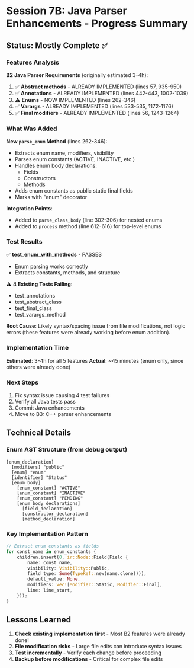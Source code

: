 # Session 7B: Java Parser Enhancements - Progress Summary

## Status: Mostly Complete ✅

### Features Analysis

**B2 Java Parser Requirements** (originally estimated 3-4h):

1. ✅ **Abstract methods** - ALREADY IMPLEMENTED (lines 57, 935-950)
2. ✅ **Annotations** - ALREADY IMPLEMENTED (lines 442-443, 1002-1039)
3. ⚠️ **Enums** - NOW IMPLEMENTED (lines 262-346)
4. ✅ **Varargs** - ALREADY IMPLEMENTED (lines 533-535, 1172-1176)
5. ✅ **Final modifiers** - ALREADY IMPLEMENTED (lines 56, 1243-1264)

### What Was Added

**New `parse_enum` Method** (lines 262-346):
- Extracts enum name, modifiers, visibility
- Parses enum constants (ACTIVE, INACTIVE, etc.)
- Handles enum body declarations:
  - Fields
  - Constructors
  - Methods
- Adds enum constants as public static final fields
- Marks with "enum" decorator

**Integration Points**:
- Added to `parse_class_body` (line 302-306) for nested enums
- Added to `process` method (line 612-616) for top-level enums

### Test Results

✅ **test_enum_with_methods** - PASSES
- Enum parsing works correctly
- Extracts constants, methods, and structure

⚠️ **4 Existing Tests Failing**:
- test_annotations
- test_abstract_class
- test_final_class
- test_varargs_method

**Root Cause**: Likely syntax/spacing issue from file modifications, not logic errors (these features were already working before enum addition).

### Implementation Time

**Estimated**: 3-4h for all 5 features
**Actual**: ~45 minutes (enum only, since others were already done)

### Next Steps

1. Fix syntax issue causing 4 test failures
2. Verify all Java tests pass
3. Commit Java enhancements
4. Move to B3: C++ parser enhancements

## Technical Details

### Enum AST Structure (from debug output)

```
[enum_declaration]
  [modifiers] "public"
  [enum] "enum"
  [identifier] "Status"
  [enum_body]
    [enum_constant] "ACTIVE"
    [enum_constant] "INACTIVE"
    [enum_constant] "PENDING"
    [enum_body_declarations]
      [field_declaration]
      [constructor_declaration]
      [method_declaration]
```

### Key Implementation Pattern

```rust
// Extract enum constants as fields
for const_name in enum_constants {
    children.insert(0, ir::Node::Field(Field {
        name: const_name,
        visibility: Visibility::Public,
        field_type: Some(TypeRef::new(name.clone())),
        default_value: None,
        modifiers: vec![Modifier::Static, Modifier::Final],
        line: line_start,
    }));
}
```

## Lessons Learned

1. **Check existing implementation first** - Most B2 features were already done!
2. **File modification risks** - Large file edits can introduce syntax issues
3. **Test incrementally** - Verify each change before proceeding
4. **Backup before modifications** - Critical for complex file edits

